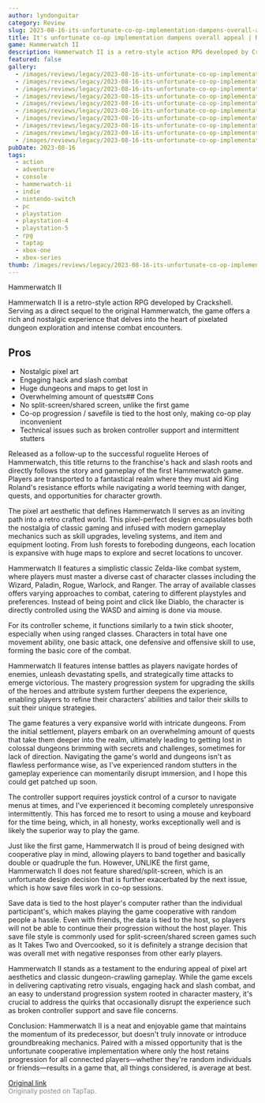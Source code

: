 ```yaml
---
author: lyndonguitar
category: Review
slug: 2023-08-16-its-unfortunate-co-op-implementation-dampens-overall-appeal-review-hammerwatch-ii
title: It's unfortunate co-op implementation dampens overall appeal | Review - Hammerwatch II
game: Hammerwatch II
description: Hammerwatch II is a retro-style action RPG developed by Crackshell. Serving as a direct sequel to the original Hammerwatch, the game offers a rich and nostalgic experience that delves into the heart of pixelated dungeon exploration and intense combat encounters.
featured: false
gallery:
  - /images/reviews/legacy/2023-08-16-its-unfortunate-co-op-implementation-dampens-overall-appeal--review---hammerwatch-ii-0.avif
  - /images/reviews/legacy/2023-08-16-its-unfortunate-co-op-implementation-dampens-overall-appeal--review---hammerwatch-ii-1.avif
  - /images/reviews/legacy/2023-08-16-its-unfortunate-co-op-implementation-dampens-overall-appeal--review---hammerwatch-ii-2.avif
  - /images/reviews/legacy/2023-08-16-its-unfortunate-co-op-implementation-dampens-overall-appeal--review---hammerwatch-ii-3.avif
  - /images/reviews/legacy/2023-08-16-its-unfortunate-co-op-implementation-dampens-overall-appeal--review---hammerwatch-ii-4.avif
  - /images/reviews/legacy/2023-08-16-its-unfortunate-co-op-implementation-dampens-overall-appeal--review---hammerwatch-ii-5.avif
  - /images/reviews/legacy/2023-08-16-its-unfortunate-co-op-implementation-dampens-overall-appeal--review---hammerwatch-ii-6.avif
  - /images/reviews/legacy/2023-08-16-its-unfortunate-co-op-implementation-dampens-overall-appeal--review---hammerwatch-ii-7.avif
  - /images/reviews/legacy/2023-08-16-its-unfortunate-co-op-implementation-dampens-overall-appeal--review---hammerwatch-ii-8.avif
  - /images/reviews/legacy/2023-08-16-its-unfortunate-co-op-implementation-dampens-overall-appeal--review---hammerwatch-ii-9.avif
pubDate: 2023-08-16
tags:
  - action
  - adventure
  - console
  - hammerwatch-ii
  - indie
  - nintendo-switch
  - pc
  - playstation
  - playstation-4
  - playstation-5
  - rpg
  - taptap
  - xbox-one
  - xbox-series
thumb: /images/reviews/legacy/2023-08-16-its-unfortunate-co-op-implementation-dampens-overall-appeal--review---hammerwatch-ii-0.avif
---
```


Hammerwatch II

Hammerwatch II is a retro-style action RPG developed by Crackshell. Serving as a direct sequel to the original Hammerwatch, the game offers a rich and nostalgic experience that delves into the heart of pixelated dungeon exploration and intense combat encounters.




## Pros
- Nostalgic pixel art
- Engaging hack and slash combat
- Huge dungeons and maps to get lost in
- Overwhelming amount of quests## Cons
- No split-screen/shared screen, unlike the first game
- Co-op progression / savefile is tied to the host only, making co-op play inconvenient
- Technical issues such as broken controller support and intermittent stutters


Released as a follow-up to the successful roguelite Heroes of Hammerwatch, this title returns to the franchise's hack and slash roots and directly follows the story and gameplay of the first Hammerwatch game. Players are transported to a fantastical realm where they must aid King Roland's resistance efforts while navigating a world teeming with danger, quests, and opportunities for character growth.

The pixel art aesthetic that defines Hammerwatch II serves as an inviting path into a retro crafted world. This pixel-perfect design encapsulates both the nostalgia of classic gaming and infused with modern gameplay mechanics such as skill upgrades, leveling systems, and item and equipment looting. From lush forests to foreboding dungeons, each location is expansive with huge maps to explore and secret locations to uncover.

Hammerwatch II features a simplistic classic Zelda-like combat system, where players must master a diverse cast of character classes including the Wizard, Paladin, Rogue, Warlock, and Ranger. The array of available classes offers varying approaches to combat, catering to different playstyles and preferences. Instead of being point and click like Diablo, the character is directly controlled using the WASD and aiming is done via mouse.

For its controller scheme, it functions similarly to a twin stick shooter, especially when using ranged classes. Characters in total have one movement ability, one basic attack, one defensive and offensive skill to use, forming the basic core of the combat.

Hammerwatch II features intense battles as players navigate hordes of enemies, unleash devastating spells, and strategically time attacks to emerge victorious. The mastery progression system for upgrading the skills of the heroes and attribute system further deepens the experience, enabling players to refine their characters' abilities and tailor their skills to suit their unique strategies.

The game features a very expansive world with intricate dungeons. From the initial settlement, players embark on an overwhelming amount of quests that take them deeper into the realm, ultimately leading to getting lost in colossal dungeons brimming with secrets and challenges, sometimes for lack of direction. Navigating the game's world and dungeons isn't as flawless performance wise, as I’ve experienced random stutters in the gameplay experience can momentarily disrupt immersion, and I hope this could get patched up soon.

The controller support requires joystick control of a cursor to navigate menus at times, and I’ve experienced it becoming completely unresponsive intermittently. This has forced me to resort to using a mouse and keyboard for the time being, which, in all honesty, works exceptionally well and is likely the superior way to play the game.

Just like the first game, Hammerwatch II is proud of being designed with cooperative play in mind, allowing players to band together and basically double or quadruple the fun. However, UNLIKE the first game, Hammerwatch II does not feature shared/split-screen, which is an unfortunate design decision that is further exacerbated by the next issue, which is how save files work in co-op sessions.

Save data is tied to the host player's computer rather than the individual participant's, which makes playing the game cooperative with random people a hassle. Even with friends, the data is tied to the host, so players will not be able to continue their progression without the host player. This save file style is commonly used for split-screen/shared screen games such as It Takes Two and Overcooked, so it is definitely a strange decision that was overall met with negative responses from other early players.

Hammerwatch II stands as a testament to the enduring appeal of pixel art aesthetics and classic dungeon-crawling gameplay. While the game excels in delivering captivating retro visuals, engaging hack and slash combat, and an easy to understand progression system rooted in character mastery, it's crucial to address the quirks that occasionally disrupt the experience such as broken controller support and save file concerns.

Conclusion:
Hammerwatch II is a neat and enjoyable game that maintains the momentum of its predecessor, but doesn't truly innovate or introduce groundbreaking mechanics. Paired with a missed opportunity that is the unfortunate cooperative implementation where only the host retains progression for all connected players—whether they're random individuals or friends—results in a game that, all things considered, is average at best.

[Original link](https://www.taptap.io/post/6150690)<br><span style="font-size: 0.95em; color: #888;">Originally posted on TapTap.</span>